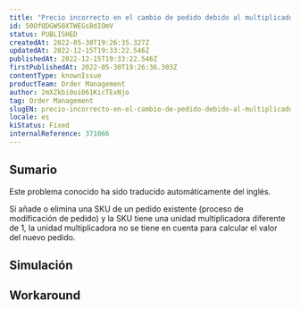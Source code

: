 ```yaml
---
title: "Precio incorrecto en el cambio de pedido debido al multiplicador unitario"
id: 50OfQDGWS0XTWEGsBdIOmV
status: PUBLISHED
createdAt: 2022-05-30T19:26:35.327Z
updatedAt: 2022-12-15T19:33:22.546Z
publishedAt: 2022-12-15T19:33:22.546Z
firstPublishedAt: 2022-05-30T19:26:36.303Z
contentType: knownIssue
productTeam: Order Management
author: 2mXZkbi0oi061KicTExNjo
tag: Order Management
slugEN: precio-incorrecto-en-el-cambio-de-pedido-debido-al-multiplicador-unitario
locale: es
kiStatus: Fixed
internalReference: 371066
---
```


## Sumario

<div class="alert alert-info">
  <p>Este problema conocido ha sido traducido automáticamente del inglés.</p>
</div>


Si añade o elimina una SKU de un pedido existente (proceso de modificación de pedido) y la SKU tiene una unidad multiplicadora diferente de 1, la unidad multiplicadora no se tiene en cuenta para calcular el valor del nuevo pedido.


##

## Simulación



## Workaround



